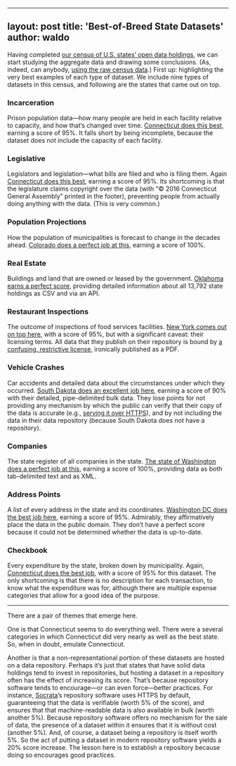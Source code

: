 
---
layout: post
title: 'Best-of-Breed State Datasets'
author: waldo
---

Having completed [our census of U.S. states’ open data holdings](https://census.usopendata.org/), we can start studying the aggregate data and drawing some conclusions. (As, indeed, can anybody, [using the raw census data](https://docs.google.com/spreadsheets/d/1OhVbryeHBsPjJ3TjjVFlfM552pDKRjiUpTAXQJe9miA/).) First up: highlighting the very best examples of each type of dataset. We include nine types of datasets in this census, and following are the states that came out on top.

### Incarceration
Prison population data—how many people are held in each facility relative to capacity, and how that’s changed over time. [Connecticut does this best](https://data.ct.gov/Public-Safety/Correctional-Facility-Daily-Population-Count-By-Fa/n8x6-s299), earning a score of 95%. It falls short by being incomplete, because the dataset does not include the capacity of each facility.

### Legislative
Legislators and legislation—what bills are filed and who is filing them. Again [Connecticut does this best](https://www.cga.ct.gov/asp/menu/legdownload.asp), earning a score of 95%. Its shortcoming is that the legislature claims copyright over the data (with “© 2016 Connecticut General Assembly” printed in the footer), preventing people from actually doing anything with the data. (This is very common.)

### Population Projections
How the population of municipalities is forecast to change in the decades ahead. [Colorado does a perfect job at this](https://data.colorado.gov/Demographics/Colorado-Population-Projections/q5vp-adf3), earning a score of 100%.

### Real Estate
Buildings and land that are owned or leased by the government. [Oklahoma earns a perfect score](https://data.ok.gov/dataset/2015-real-property-asset-data/resource/6c1d09b3-15ba-478d-9b83-ac847adc26a3), providing detailed information about all 13,792 state holdings as CSV and via an API.

### Restaurant Inspections
The outcome of inspections of food services facilities. [New York comes out on top here](https://health.data.ny.gov/Health/Food-Service-Establishment-Last-Inspection/cnih-y5dw), with a score of 95%, but with a significant caveat: their licensing terms. All data that they publish on their repository is bound by [a confusing, restrictive license](https://data.ny.gov/download/77gx-ii52/application/pdf), ironically published as a PDF.

### Vehicle Crashes
Car accidents and detailed data about the circumstances under which they occurred. [South Dakota does an excellent job here](http://safesd.gov/raw-data.html), earning a score of 90% with their detailed, pipe-delimited bulk data. They lose points for not providing any mechanism by which the public can verify that their copy of the data is accurate (e.g., [serving it over HTTPS](https://usopendata.org/2015/11/18/https/)), and by not including the data in their data repository (because South Dakota does not have a repository).

### Companies
The state register of all companies in the state. [The state of Washington does a perfect job at this](https://www.sos.wa.gov/corps/AllData.aspx), earning a score of 100%, providing data as both tab-delimited text and as XML.

### Address Points
A list of every address in the state and its coordinates. [Washington DC does the best job here](http://opendata.dc.gov/datasets/aa514416aaf74fdc94748f1e56e7cc8a_0), earning a score of 95%. Admirably, they affirmatively place the data in the public domain. They don’t have a perfect score because it could not be determined whether the data is up-to-date.

### Checkbook
Every expenditure by the state, broken down by municipality. Again, [Connecticut does the best job](https://data.ct.gov/dataset/State-of-CT-Open-Expenditures-Ledger/4b3c-3g3a), with a score of 95% for this dataset. The only shortcoming is that there is no description for each transaction, to know what the expenditure was for, although there are multiple expense categories that allow for a good idea of the purpose.

---

There are a pair of themes that emerge here.

One is that Connecticut seems to do everything well. There were a several categories in which Connecticut did very nearly as well as the best state. So, when in doubt, emulate Connecticut.

Another is that a non-representational portion of these datasets are hosted on a data repository. Perhaps it’s just that states that have solid data holdings tend to invest in repositories, but hosting a dataset in a repository often has the effect of increasing its score. That’s because repository software tends to encourage—or can even force—better practices. For instance, [Socrata](https://www.socrata.com/)’s repository software uses HTTPS by default, guaranteeing that the data is verifiable (worth 5% of the score), and ensures that that machine-readable data is also available in bulk (worth another 5%). Because repository software offers no mechanism for the sale of data, the presence of a dataset within it ensures that it is without cost (another 5%). And, of course, a dataset being a repository is itself worth 5%. So the act of putting a dataset in modern repository software yields a 20% score increase. The lesson here is to establish a repository because doing so encourages good practices.
